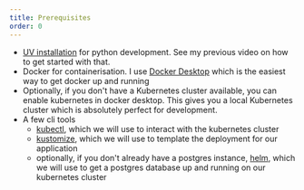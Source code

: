 ```yaml
---
title: Prerequisites
order: 0
---
```


- [UV installation](https://docs.astral.sh/uv/getting-started/installation/) for python development. See my previous video on how to get started with that.
- Docker for containerisation. I use [Docker Desktop](https://www.docker.com/products/docker-desktop/) which is the easiest way to get docker up and running
- Optionally, if you don't have a Kubernetes cluster available, you can enable kubernetes in docker desktop. This gives you a local Kubernetes cluster which is absolutely perfect for development.
- A few cli tools
  - [kubectl](https://kubernetes.io/docs/tasks/tools/), which we will use to interact with the kubernetes cluster
  - [kustomize](https://kubectl.docs.kubernetes.io/installation/kustomize/), which we will use to template the deployment for our application
  - optionally, if you don't already have a postgres instance, [helm](https://helm.sh/docs/intro/install/), which we will use to get a postgres database up and running on our kubernetes cluster
